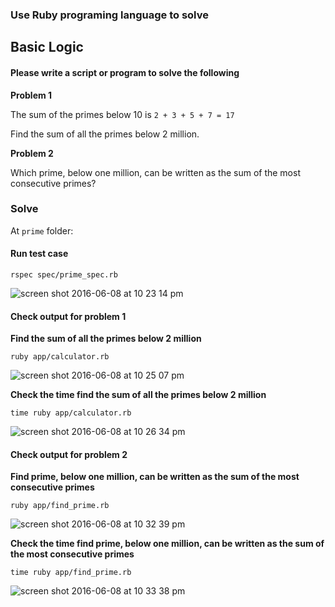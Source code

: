 ### Use Ruby programing language to solve

## Basic Logic

#### Please write a script or program to solve the following

**Problem 1**

The sum of the primes below 10 is `2 + 3 + 5 + 7 = 17`

Find the sum of all the primes below 2 million.

**Problem 2**

Which prime, below one million, can be written as the sum of the most consecutive primes?

### Solve

At `prime` folder:

#### Run test case

```
rspec spec/prime_spec.rb
```

![screen shot 2016-06-08 at 10 23 14 pm](https://cloud.githubusercontent.com/assets/6791942/15900097/5fd84270-2dc8-11e6-80f9-2e30740c6c36.png)

#### Check output for problem 1

**Find the sum of all the primes below 2 million**

```
ruby app/calculator.rb
```

![screen shot 2016-06-08 at 10 25 07 pm](https://cloud.githubusercontent.com/assets/6791942/15900098/6292118a-2dc8-11e6-83b7-2d3fe02777bb.png)

**Check the time find the sum of all the primes below 2 million**

```
time ruby app/calculator.rb
```

![screen shot 2016-06-08 at 10 26 34 pm](https://cloud.githubusercontent.com/assets/6791942/15900095/5dbc92e8-2dc8-11e6-8f63-4c156e07682e.png)

#### Check output for problem 2

**Find prime, below one million, can be written as the sum of the most consecutive primes**


```
ruby app/find_prime.rb
```

![screen shot 2016-06-08 at 10 32 39 pm](https://cloud.githubusercontent.com/assets/6791942/15900239/f859dd42-2dc8-11e6-9ab8-ab146d5860c4.png)

**Check the time find prime, below one million, can be written as the sum of the most consecutive primes**

```
time ruby app/find_prime.rb
```

![screen shot 2016-06-08 at 10 33 38 pm](https://cloud.githubusercontent.com/assets/6791942/15900259/156c7d86-2dc9-11e6-8701-0528a03c1e83.png)

